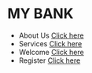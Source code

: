 # MY BANK 

* About Us [Click here]("aboutus.html")
* Services [Click here]("services.html")
* Welcome [Click here]("Welcome.html")
* Register [Click here]("Register.html")
